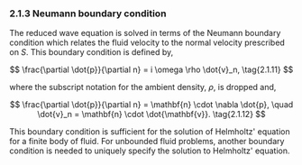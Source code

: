 ### 2.1.3 Neumann boundary condition <a id="section-2-1-3"></a>

The reduced wave equation is solved in terms of the Neumann boundary condition which relates the fluid velocity to the normal velocity prescribed on $S$. This boundary condition is defined by,

$$
\frac{\partial \dot{p}}{\partial n} = i \omega \rho \dot{v}_n, \tag{2.1.11}
$$

where the subscript notation for the ambient density, $\rho$, is dropped and,

$$
\frac{\partial \dot{p}}{\partial n} = \mathbf{n} \cdot \nabla \dot{p}, \quad \dot{v}_n = \mathbf{n} \cdot \dot{\mathbf{v}}. \tag{2.1.12}
$$

This boundary condition is sufficient for the solution of Helmholtz' equation for a finite body of fluid. For unbounded fluid problems, another boundary condition is needed to uniquely specify the solution to Helmholtz' equation.